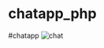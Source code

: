 # chatapp_php
#chatapp
![chat](https://user-images.githubusercontent.com/48275082/82551471-e39a9f00-9b7d-11ea-82e5-fe115d1ac6f9.png)
